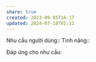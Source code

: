 ```yaml
---
share: true
created: 2023-09-05T16:17
updated: 2024-07-18T01:11
---
```

Nhu cầu người dùng::
Tính năng::

Đáp ứng cho nhu cầu:
